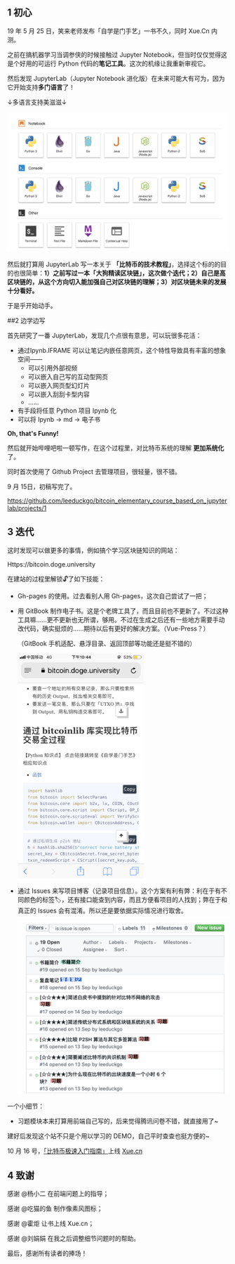 ## 1 初心

19 年 5 月 25 日，笑来老师发布「自学是门手艺」一书不久，同时 Xue.Cn 内测。

之前在搞机器学习当调参侠的时候接触过 Jupyter Notebook，但当时仅仅觉得这是个好用的可运行 Python 代码的**笔记工具**。这次的机缘让我重新审视它。

然后发现 JupyterLab（Jupyter Notebook 进化版）在未来可能大有可为，因为它开始支持**多门语言**了！

↓多语言支持美滋滋↓

![image-20191019212151536](multi_lang.png)



然后就打算用 JupyterLab 写一本关于 **「比特币的技术教程」**，选择这个标的的目的也很简单：**1）之前写过一本「大狗精读区块链」，这次做个迭代；2）自己是高区块链的，从这个方向切入能加强自己对区块链的理解；3）对区块链未来的发展十分看好。**

于是乎开始动手。

##2 边学边写

首先研究了一番 JupyterLab，发现几个点很有意思，可以玩很多花活：

- 通过Ipynb.IFRAME 可以让笔记内嵌任意网页，这个特性导致具有丰富的想象空间——
  - 可以引用外部视频
  - 可以嵌入自己写的互动型网页
  - 可以嵌入网页型幻灯片
  - 可以嵌入刮刮卡型内容
  - ……
- 有手段将任意 Python 项目 Ipynb 化
- 可以将 Ipynb -> md -> 电子书

**Oh, that's Funny!**

然后就开始哔哩吧啦一顿写作，在这个过程里，对比特币系统的理解 **更加系统化** 了。

同时首次使用了 Github Project 去管理项目，很轻量，很不错。

9 月 15日，初稿写完了。

https://github.com/leeduckgo/bitcoin_elementary_course_based_on_jupyterlab/projects/1

## 3 迭代

这时发现可以做更多的事情，例如搞个学习区块链知识的网站：

Https://bitcoin.doge.university

在建站的过程里解锁🔓了如下技能：

- Gh-pages 的使用。过去看别人用 Gh-pages，这次自己尝试了一把；

- 用 GitBook 制作电子书。这是个老牌工具了，而且目前也不更新了。不过这种工具嘛……更不更新也无所谓，够用。不过在生成之后还有一些地方需要手动改代码，确实挺烦的……期待以后有更好的解决方案。（Vue-Press？）

  （GitBook 手机适配、悬浮目录、返回顶部等功能还是挺不错的）

  <img src="mobile_v.png" alt="image-20191019224513777" style="zoom:50%;" />

- 通过 Issues 来写项目博客（记录项目信息）。这个方案有利有弊：利在于有不同颜色的标签🏷，还有接口能查到内容，而且方便看项目的人找到；弊在于和真正的 Issues 会有混淆。所以还是要依据实际情况进行取舍。

  <img src="issues.png" alt="image-20191019224137205" style="zoom:50%;" />

一个小细节：

- 习题模块本来打算用前端自己写的，后来觉得腾讯问卷不错，就直接用了~

建好后发现这个站不只是个用以学习的 DEMO，自己平时查查也挺方便的~

10 月 16 号，[「比特币极速入门指南」](https://xue.cn/hub/app/books/3)上线 [Xue.cn](https://xue.cn)

## 4 致谢

感谢 @杨小二 在前端问题上的指导；

感谢 @吃猫的鱼 制作像素风图标；

感谢 @霍炬 让书上线 Xue.cn；

感谢 @刘娟娟 在我之后调整细节问题时的帮助。

最后，感谢所有读者的捧场！